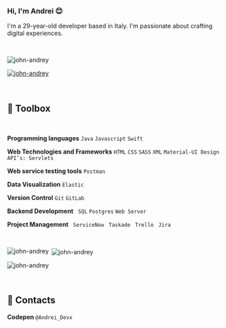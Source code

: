 

<h3>Hi, I'm Andrei 😊</h3>
<p>I'm a 29-year-old developer based in Italy. I'm passionate about crafting digital experiences.</p>
<br/>
<p align="left"> <img src="https://komarev.com/ghpvc/?username=john-andrey&label=Profile%20views&color=0e75b6&style=flat" alt="john-andrey" /> </p>

<p align="left"> <a href="https://github.com/ryo-ma/github-profile-trophy"><img src="https://github-profile-trophy.vercel.app/?username=john-andrey" alt="john-andrey" /></a> </p>
<br/>

<h2>🧰 Toolbox</h2>
<br/>

<p> <strong>Programming languages</strong>
<code>Java</code>
<code>Javascript</code>
<code>Swift</code><p/>
  
<p> <strong>Web Technologies and Frameworks</strong>
<code>HTML</code>
<code>CSS</code>
<code>SASS</code>
<code>XML</code>
<code>Material-UI Design</code>
<code>API’s: Servlets</code>  <p/>

<p> <strong>Web service testing tools</strong>
<code>Postman</code></p>

<p> <strong>Data Visualization</strong>
<code>Elastic</code></p>
  
<p> <strong> Version Control</strong>
<code>Git</code>
<code>GitLab</code> </p>

<p> <strong>Backend Development</strong>
<code> SQL</code>
<code>Postgres</code>
<code>Web Server</code> </p>

<p> <strong> Project Management</strong>
<code> ServiceNow</code>
<code> Taskade</code>
<code> Trello</code>
<code> Jira</code> </p>
<br/>
<p><img align="left" src="https://github-readme-stats.vercel.app/api/top-langs?username=john-andrey&show_icons=true&locale=en&layout=compact" alt="john-andrey" /></p>

<p>&nbsp;<img align="center" src="https://github-readme-stats.vercel.app/api?username=john-andrey&show_icons=true&locale=en" alt="john-andrey" /></p>

<p><img align="center" src="https://github-readme-streak-stats.herokuapp.com/?user=john-andrey&" alt="john-andrey" /></p>
<br/>
 <h2> 🔗 Contacts </h2>
<p> <strong>Codepen </strong> <code>@Andrei_Devx</code>
